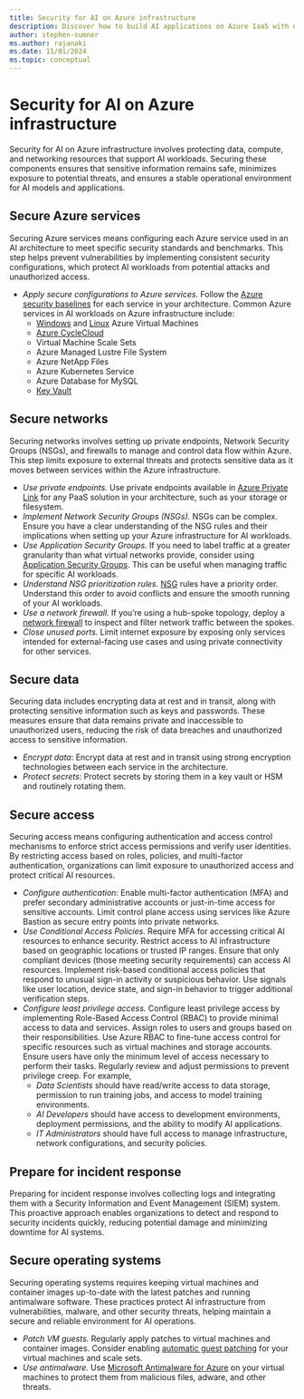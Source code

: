 ```yaml
---
title: Security for AI on Azure infrastructure
description: Discover how to build AI applications on Azure IaaS with detailed recommendations, architecture guides, and best practices.
author: stephen-sumner
ms.author: rajanaki
ms.date: 11/01/2024
ms.topic: conceptual
---
```


# Security for AI on Azure infrastructure

Security for AI on Azure infrastructure involves protecting data, compute, and networking resources that support AI workloads. Securing these components ensures that sensitive information remains safe, minimizes exposure to potential threats, and ensures a stable operational environment for AI models and applications.

## Secure Azure services

Securing Azure services means configuring each Azure service used in an AI architecture to meet specific security standards and benchmarks. This step helps prevent vulnerabilities by implementing consistent security configurations, which protect AI workloads from potential attacks and unauthorized access.

- *Apply secure configurations to Azure services.* Follow the [Azure security baselines](/azure/security/benchmark/azure/security-baselines-overview) for each service in your architecture. Common Azure services in AI workloads on Azure infrastructure include:
	- [Windows](/azure/security/benchmark/azure/baselines/virtual-machines-windows-virtual-machines-security-baseline) and [Linux](/azure/security/benchmark/azure/baselines/virtual-machines-linux-virtual-machines-security-baseline) Azure Virtual Machines
	- [Azure CycleCloud](/azure/cyclecloud/concepts/security-best-practices)
	- Virtual Machine Scale Sets
	- Azure Managed Lustre File System
	- Azure NetApp Files
	- Azure Kubernetes Service
	- Azure Database for MySQL
	- [Key Vault](/azure/security/benchmark/azure/baselines/key-vault-security-baseline)

## Secure networks

Securing networks involves setting up private endpoints, Network Security Groups (NSGs), and firewalls to manage and control data flow within Azure. This step limits exposure to external threats and protects sensitive data as it moves between services within the Azure infrastructure.

- *Use private endpoints.* Use private endpoints available in [Azure Private Link](/azure/networking/fundamentals/networking-overview#privatelink) for any PaaS solution in your architecture, such as your storage or filesystem.
- *Implement Network Security Groups (NSGs).* NSGs can be complex. Ensure you have a clear understanding of the NSG rules and their implications when setting up your Azure infrastructure for AI workloads.
- *Use Application Security Groups*. If you need to label traffic at a greater granularity than what virtual networks provide, consider using [Application Security Groups](/azure/virtual-network/application-security-groups). This can be useful when managing traffic for specific AI workloads.
- *Understand NSG prioritization rules*. [NSG](/azure/virtual-network/network-security-groups-overview) rules have a priority order. Understand this order to avoid conflicts and ensure the smooth running of your AI workloads.
- *Use a network firewall.* If you’re using a hub-spoke topology, deploy a [network firewall](/azure/networking/fundamentals/networking-overview#firewall) to inspect and filter network traffic between the spokes.
- *Close unused ports.* Limit internet exposure by exposing only services intended for external-facing use cases and using private connectivity for other services.

## Secure data

Securing data includes encrypting data at rest and in transit, along with protecting sensitive information such as keys and passwords. These measures ensure that data remains private and inaccessible to unauthorized users, reducing the risk of data breaches and unauthorized access to sensitive information.

- *Encrypt data*: Encrypt data at rest and in transit using strong encryption technologies between each service in the architecture.
- *Protect secrets*: Protect secrets by storing them in a key vault or HSM and routinely rotating them.

## Secure access

Securing access means configuring authentication and access control mechanisms to enforce strict access permissions and verify user identities. By restricting access based on roles, policies, and multi-factor authentication, organizations can limit exposure to unauthorized access and protect critical AI resources.

- *Configure authentication*: Enable multi-factor authentication (MFA) and prefer secondary administrative accounts or just-in-time access for sensitive accounts. Limit control plane access using services like Azure Bastion as secure entry points into private networks.
- *Use Conditional Access Policies.* Require MFA for accessing critical AI resources to enhance security. Restrict access to AI infrastructure based on geographic locations or trusted IP ranges. Ensure that only compliant devices (those meeting security requirements) can access AI resources. Implement risk-based conditional access policies that respond to unusual sign-in activity or suspicious behavior. Use signals like user location, device state, and sign-in behavior to trigger additional verification steps.
- *Configure least privilege access.* Configure least privilege access by implementing Role-Based Access Control (RBAC) to provide minimal access to data and services. Assign roles to users and groups based on their responsibilities. Use Azure RBAC to fine-tune access control for specific resources such as virtual machines and storage accounts. Ensure users have only the minimum level of access necessary to perform their tasks. Regularly review and adjust permissions to prevent privilege creep. For example,
	- *Data Scientists* should have read/write access to data storage, permission to run training jobs, and access to model training environments.
	- *AI Developers* should have access to development environments, deployment permissions, and the ability to modify AI applications.
	- *IT Administrators* should have full access to manage infrastructure, network configurations, and security policies.

## Prepare for incident response

Preparing for incident response involves collecting logs and integrating them with a Security Information and Event Management (SIEM) system. This proactive approach enables organizations to detect and respond to security incidents quickly, reducing potential damage and minimizing downtime for AI systems.

## Secure operating systems

Securing operating systems requires keeping virtual machines and container images up-to-date with the latest patches and running antimalware software. These practices protect AI infrastructure from vulnerabilities, malware, and other security threats, helping maintain a secure and reliable environment for AI operations.

- *Patch VM guests.* Regularly apply patches to virtual machines and container images. Consider enabling [automatic guest patching](/azure/virtual-machines/automatic-vm-guest-patching) for your virtual machines and scale sets.
- *Use antimalware.* Use [Microsoft Antimalware for Azure](/azure/security/fundamentals/antimalware) on your virtual machines to protect them from malicious files, adware, and other threats.